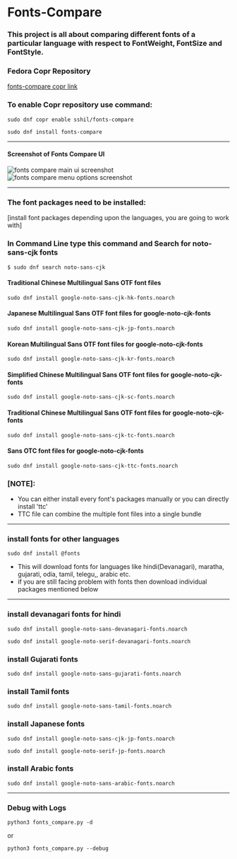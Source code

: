 # Fonts-Compare
### This project is all about comparing different fonts of a particular language with respect to FontWeight, FontSize and FontStyle.

### Fedora Copr Repository
[fonts-compare copr link](https://copr.fedorainfracloud.org/coprs/sshil/fonts-compare/)
### To enable Copr repository use command:
```
sudo dnf copr enable sshil/fonts-compare
```
```
sudo dnf install fonts-compare
```
--------------------------------------------------------------------
#### Screenshot of Fonts Compare UI

![fonts compare main ui screenshot](https://github.com/sudipshil9862/fonts-compare/blob/main/images/fonts_compare.png)
![fonts compare menu options screenshot](https://github.com/sudipshil9862/fonts-compare/blob/main/images/fonts_compare_options.png)

---------------------------------------------------------------------
### The font packages need to be installed:
[install font packages depending upon the languages, you are going to work with]

### In Command Line type this command and Search for noto-sans-cjk fonts
```
$ sudo dnf search noto-sans-cjk
```
#### Traditional Chinese Multilingual Sans OTF font files
```
sudo dnf install google-noto-sans-cjk-hk-fonts.noarch
```
#### Japanese Multilingual Sans OTF font files for google-noto-cjk-fonts
```
sudo dnf install google-noto-sans-cjk-jp-fonts.noarch
```
#### Korean Multilingual Sans OTF font files for google-noto-cjk-fonts
```
sudo dnf install google-noto-sans-cjk-kr-fonts.noarch
```
#### Simplified Chinese Multilingual Sans OTF font files for google-noto-cjk-fonts
```
sudo dnf install google-noto-sans-cjk-sc-fonts.noarch
```
#### Traditional Chinese Multilingual Sans OTF font files for google-noto-cjk-fonts
```
sudo dnf install google-noto-sans-cjk-tc-fonts.noarch
```
#### Sans OTC font files for google-noto-cjk-fonts
```
sudo dnf install google-noto-sans-cjk-ttc-fonts.noarch
```
### [NOTE]:
- You can either install every font's packages manually or you can directly install 'ttc'
- TTC file can combine the multiple font files into a single bundle

-----------------------------------------------------------------------

### install fonts for other languages
```
sudo dnf install @fonts
```
- This will download fonts for languages like hindi(Devanagari), maratha, gujarati, odia, tamil, telegu,, arabic etc.
- if you are still facing problem with fonts then download individual packages mentioned below
----------------------------------------------------------------------

### install devanagari fonts for hindi
```
sudo dnf install google-noto-sans-devanagari-fonts.noarch
```
```
sudo dnf install google-noto-serif-devanagari-fonts.noarch
```

### install Gujarati fonts
```
sudo dnf install google-noto-sans-gujarati-fonts.noarch
```

### install Tamil fonts
```
sudo dnf install google-noto-sans-tamil-fonts.noarch
```

### install Japanese fonts
```
sudo dnf install google-noto-sans-cjk-jp-fonts.noarch
```
```
sudo dnf install google-noto-serif-jp-fonts.noarch
```

### install Arabic fonts
```
sudo dnf install google-noto-sans-arabic-fonts.noarch
```
-----------------------------------------------------------
### Debug with Logs
```
python3 fonts_compare.py -d
```
or
```
python3 fonts_compare.py --debug
```
